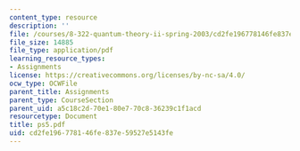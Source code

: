 ```yaml
---
content_type: resource
description: ''
file: /courses/8-322-quantum-theory-ii-spring-2003/cd2fe196778146fe837e59527e5143fe_ps5.pdf
file_size: 14885
file_type: application/pdf
learning_resource_types:
- Assignments
license: https://creativecommons.org/licenses/by-nc-sa/4.0/
ocw_type: OCWFile
parent_title: Assignments
parent_type: CourseSection
parent_uid: a5c18c2d-70e1-80e7-70c8-36239c1f1acd
resourcetype: Document
title: ps5.pdf
uid: cd2fe196-7781-46fe-837e-59527e5143fe
---
```

